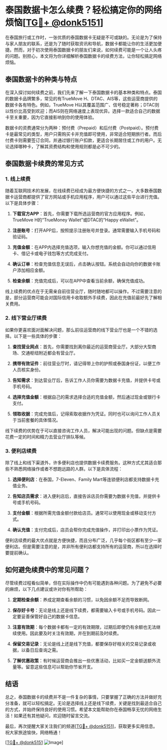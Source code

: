 # 泰国数据卡怎么续费？轻松搞定你的网络烦恼[[TG💪+ @donk5151](https://t.me/s/donk5151)]

在泰国旅行或工作时，一张优质的泰国数据卡无疑是不可或缺的。无论是为了保持与家人朋友的联系，还是为了随时获取资讯和导航，数据卡都能让你的生活更加便捷。然而，对于初次使用泰国数据卡的朋友们来说，如何续费可能是一个让人头疼的问题。别担心，本文将为你详细解析泰国数据卡的续费方法，让你轻松搞定网络烦恼。

## 泰国数据卡的种类与特点

在深入探讨如何续费之前，我们先来了解一下泰国数据卡的基本种类和特点。泰国的数据卡品牌繁多，常见的有TrueMove H、DTAC、AIS等，这些运营商提供的数据卡各有特色。例如，TrueMove H以其覆盖范围广、信号稳定著称；DTAC则以性价比高受到欢迎；而AIS则在网络速度上表现优异。选择一款适合自己的数据卡至关重要，因为它直接影响到你的使用体验。

数据卡的资费通常分为两种：预付费（Prepaid）和后付费（Postpaid）。预付费卡是最常见的类型，用户只需购买卡并充值即可使用，非常适合短期旅行者。而后付费卡则需要签订合同，并通过银行账户扣款，更适合长期居住或工作的用户。无论选择哪种卡，了解其资费结构和使用规则都是必不可少的。

## 泰国数据卡续费的常见方式

### 1. **线上续费**

随着互联网技术的发展，在线续费已经成为最方便快捷的方式之一。大多数泰国数据卡运营商都提供了官方网站或手机应用程序，用户可以通过这些平台进行充值。以下是具体步骤：

1. **下载官方APP**：首先，你需要下载所选运营商的官方应用程序。例如，TrueMove H的“TrueMoney Wallet”或DTAC的“Happy eWallet”。
   
2. **注册账号**：打开APP后，按照提示注册账号并登录。通常需要输入手机号码和验证码。

3. **充值金额**：在APP内选择充值选项，输入你想充值的金额。你可以通过信用卡、借记卡或电子钱包等方式完成支付。

4. **确认订单**：检查充值信息无误后，点击确认按钮。系统会自动向你的数据卡账户添加相应金额。

5. **检查余额**：充值完成后，可以在APP中查看当前余额，确保充值成功。

线上续费的优点在于无需亲自前往营业厅，随时随地都可以操作。不过需要注意的是，部分运营商可能会对国际信用卡收取额外手续费，因此在充值前最好先了解相关费用。

### 2. **线下营业厅续费**

如果你更喜欢面对面解决问题，那么前往运营商的线下营业厅也是一个不错的选择。以下是一些具体的步骤：

1. **查找营业网点**：首先，你需要找到离你最近的运营商营业厅。大部分大型商场、交通枢纽附近都会有营业厅。

2. **携带有效证件**：前往营业厅时，请记得带上你的护照或泰国身份证，以便工作人员核实身份。

3. **告知需求**：到达营业厅后，告诉工作人员你需要为数据卡充值，并提供卡号或手机号码。

4. **选择充值金额**：根据自己的需求选择合适的充值金额，然后通过现金或银行卡支付。

5. **领取收据**：完成充值后，记得索取收据作为凭证。同时也可以询问工作人员关于当前套餐的具体情况。

线下续费的优势在于可以直接咨询工作人员，解决可能出现的问题。但缺点是需要花费一定的时间和精力去营业厅排队等候。

### 3. **便利店续费**

除了线上和线下渠道外，许多便利店也提供数据卡续费服务。这种方式尤其适合那些不熟悉网络操作或者不想跑远路的人群。以下是具体流程：

1. **选择便利店**：在泰国，7-Eleven、Family Mart等连锁便利店都支持数据卡充值业务。

2. **告知店员需求**：进入便利店后，直接告诉店员你需要为数据卡充值，并提供卡号或手机号码。

3. **支付金额**：根据所需充值金额付款给店员。通常可以使用现金或移动支付方式。

4. **确认充值**：支付完成后，店员会帮你完成充值操作，并打印出小票作为凭证。

便利店续费的最大优点就是方便快捷，而且分布广泛，几乎每个街区都有至少一家便利店。但是需要注意的是，并非所有便利店都支持所有的运营商，所以在选择时要提前确认。

## 如何避免续费中的常见问题？

尽管续费过程看似简单，但在实际操作中仍有可能遇到各种问题。为了避免不必要的麻烦，以下几点建议或许对你有所帮助：

1. **定期检查余额**：养成定期查看余额的习惯，以免因余额不足而导致断网。

2. **保存好卡号**：无论是线上还是线下续费，都需要输入卡号或手机号码。因此一定要妥善保管好自己的数据卡信息。

3. **注意有效期**：每个数据卡都有一定的有效期限，过期后即使仍有余额也无法继续使用。因此要及时关注有效期，并在到期前及时续费。

4. **保留交易记录**：无论是线上还是线下充值，都要保存好相关的交易记录或收据，以备日后查询之需。

5. **了解优惠政策**：有时候运营商会推出一些优惠活动，比如买一定金额送额外流量等。留意这些信息可以帮助你节省开支。

## 结语

总之，泰国数据卡的续费并不是一件复杂的事情，只要掌握了正确的方法并做好充分准备，就可以轻松搞定。无论是选择线上还是线下续费，关键是找到最适合自己的方式，并始终保持良好的使用习惯。希望本文能帮助你在泰国畅享无忧的网络生活！如果还有其他疑问，欢迎随时留言交流。

最后，再次提醒大家关注我们的频道[[TG💪+ @donk5151](https://t.me/s/donk5151)]，获取更多实用信息。祝大家旅途愉快，网络畅通！

[[TG💪+ @donk5151](https://t.me/s/donk5151) ![Image](https://i.postimg.cc/rwNCRYN7/Snipaste-2025-04-30-17-27-05.png)]
